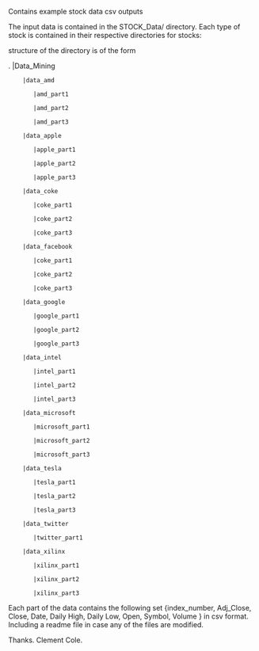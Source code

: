 Contains example stock data csv outputs


The input data is contained in the STOCK_Data/ directory. Each type of stock is contained in their respective directories for stocks:

structure of the directory is of the form

. 
	|Data_Mining

		|data_amd

		   |amd_part1

		   |amd_part2

		   |amd_part3

		|data_apple

		   |apple_part1

		   |apple_part2

		   |apple_part3

		|data_coke

		   |coke_part1

		   |coke_part2

		   |coke_part3

		|data_facebook

		   |coke_part1

		   |coke_part2

		   |coke_part3

		|data_google

		   |google_part1

		   |google_part2

		   |google_part3

		|data_intel

		   |intel_part1

		   |intel_part2

		   |intel_part3

		|data_microsoft

		   |microsoft_part1

		   |microsoft_part2

		   |microsoft_part3

		|data_tesla

		   |tesla_part1

		   |tesla_part2

		   |tesla_part3

		|data_twitter

		   |twitter_part1

		|data_xilinx

		   |xilinx_part1

		   |xilinx_part2
		   
		   |xilinx_part3


Each part of the data contains the following set {index_number, Adj_Close, Close,  Date,  Daily High,  Daily Low,  Open, Symbol, Volume } in csv format.
Including a readme file in case any of the files are modified.

Thanks.
Clement Cole.

